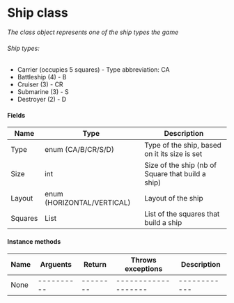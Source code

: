 # Ship class
*The class object represents one of the ship types the game*
###### Ship types:
* Carrier (occupies 5 squares) - Type abbreviation: CA
* Battleship (4) - B
* Cruiser (3) - CR
* Submarine (3) - S
* Destroyer (2) - D

#### Fields
Name | Type | Description
-----|------|------------
Type | enum (CA/B/CR/S/D) | Type of the ship, based on it its size is set
Size | int | Size of the ship (nb of Square that build a ship)
Layout | enum (HORIZONTAL/VERTICAL) | Layout of the ship
Squares | List<Square> | List of the squares that build a ship  

#### Instance methods
Name | Arguents | Return | Throws exceptions | Description
-----|----------|--------|-------------------|------------
None |----------|--------|-------------------|------------
